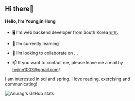 
## Hi there👋
#### Hello, I’m Youngjin Hong

- 🖥  I'm web backend developer from South Korea 🇰🇷.

- 🌱 I’m currently learning
- 💞️ I’m looking to collaborate on ...
- 📫 If you want to contact me, please leave me a mail by hyjinn1003@gmail.com!

I am interested in sql and spring. I love reading, exercising and communicating!





![Anurag's GitHub stats](https://github-readme-stats.vercel.app/api?username=HONGVELOPER&theme=flag-india&show_icons=true)






